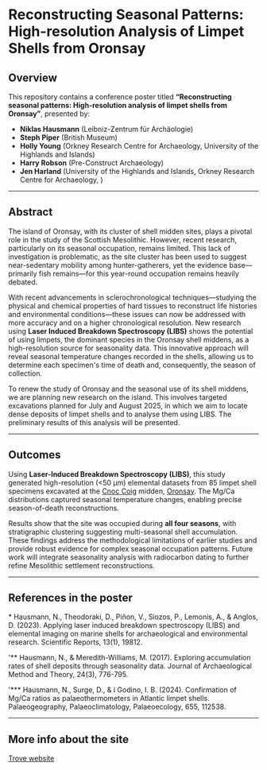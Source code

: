 # Reconstructing Seasonal Patterns: High-resolution Analysis of Limpet Shells from Oronsay

## Overview  
This repository contains a conference poster titled **“Reconstructing seasonal patterns: High-resolution analysis of limpet shells from Oronsay”**, presented by:  
- **Niklas Hausmann** (Leibniz-Zentrum für Archäologie)  
- **Steph Piper** (British Museum)  
- **Holly Young** (Orkney Research Centre for Archaeology, University of the Highlands and Islands)  
- **Harry Robson** (Pre-Construct Archaeology)  
- **Jen Harland** (University of the Highlands and Islands, Orkney Research Centre for Archaeology, )  

---

## Abstract  
The island of Oronsay, with its cluster of shell midden sites, plays a pivotal role in the study of the Scottish Mesolithic. However, recent research, particularly on its seasonal occupation, remains limited. This lack of investigation is problematic, as the site cluster has been used to suggest near-sedentary mobility among hunter-gatherers, yet the evidence base—primarily fish remains—for this year-round occupation remains heavily debated.  

With recent advancements in sclerochronological techniques—studying the physical and chemical properties of hard tissues to reconstruct life histories and environmental conditions—these issues can now be addressed with more accuracy and on a higher chronological resolution. New research using **Laser Induced Breakdown Spectroscopy (LIBS)** shows the potential of using limpets, the dominant species in the Oronsay shell middens, as a high-resolution source for seasonality data. This innovative approach will reveal seasonal temperature changes recorded in the shells, allowing us to determine each specimen's time of death and, consequently, the season of collection.  

To renew the study of Oronsay and the seasonal use of its shell middens, we are planning new research on the island. This involves targeted excavations planned for July and August 2025, in which we aim to locate dense deposits of limpet shells and to analyse them using LIBS. The preliminary results of this analysis will be presented.  

---
## Outcomes  
Using **Laser-Induced Breakdown Spectroscopy (LIBS)**, this study generated high-resolution (<50 μm) elemental datasets from 85 limpet shell specimens excavated at the [Cnoc Coig](https://www.trove.scot/designation/SM13655) midden, [Oronsay](https://maps.app.goo.gl/8mS4Zs5FjuTWVi3s5). The Mg/Ca distributions captured seasonal temperature changes, enabling precise season-of-death reconstructions.  

Results show that the site was occupied during **all four seasons**, with stratigraphic clustering suggesting multi-seasonal shell accumulation. These findings address the methodological limitations of earlier studies and provide robust evidence for complex seasonal occupation patterns. Future work will integrate seasonality analysis with radiocarbon dating to further refine Mesolithic settlement reconstructions.  

---
## References in the poster

\* Hausmann, N., Theodoraki, D., Piñon, V., Siozos, P., Lemonis, A., & Anglos, D. (2023). Applying laser induced breakdown spectroscopy (LIBS) and elemental imaging on marine shells for archaeological and environmental research. Scientific Reports, 13(1), 19812.

'** Hausmann, N., & Meredith-Williams, M. (2017). Exploring accumulation rates of shell deposits through seasonality data. Journal of Archaeological Method and Theory, 24(3), 776-795.

'*** Hausmann, N., Surge, D., & i Godino, I. B. (2024). Confirmation of Mg/Ca ratios as palaeothermometers in Atlantic limpet shells. Palaeogeography, Palaeoclimatology, Palaeoecology, 655, 112538.

---
## More info about the site

[Trove website](https://www.trove.scot/designation/SM13655)


